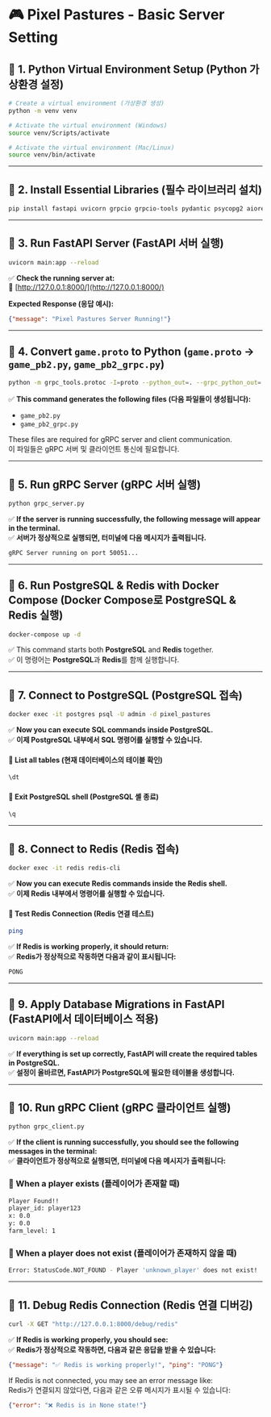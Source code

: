 # 🎮 Pixel Pastures - Basic Server Setting

## 📌 1. Python Virtual Environment Setup (Python 가상환경 설정)
```bash
# Create a virtual environment (가상환경 생성)
python -m venv venv

# Activate the virtual environment (Windows)
source venv/Scripts/activate

# Activate the virtual environment (Mac/Linux)
source venv/bin/activate
```

---

## 📌 2. Install Essential Libraries (필수 라이브러리 설치)
```bash
pip install fastapi uvicorn grpcio grpcio-tools pydantic psycopg2 aioredis confluent-kafka
```

---

## 📌 3. Run FastAPI Server (FastAPI 서버 실행)
```bash
uvicorn main:app --reload
```
✅ **Check the running server at:**  
🔗 [http://127.0.0.1:8000/](http://127.0.0.1:8000/)  

**Expected Response (응답 예시):**
```json
{"message": "Pixel Pastures Server Running!"}
```

---

## 📌 4. Convert `game.proto` to Python (`game.proto` → `game_pb2.py`, `game_pb2_grpc.py`)
```bash
python -m grpc_tools.protoc -I=proto --python_out=. --grpc_python_out=. proto/game.proto
```
✅ **This command generates the following files (다음 파일들이 생성됩니다):**  
- `game_pb2.py`
- `game_pb2_grpc.py`

These files are required for gRPC server and client communication.  
이 파일들은 gRPC 서버 및 클라이언트 통신에 필요합니다.

---

## 📌 5. Run gRPC Server (gRPC 서버 실행)
```bash
python grpc_server.py
```
✅ **If the server is running successfully, the following message will appear in the terminal.**  
✅ **서버가 정상적으로 실행되면, 터미널에 다음 메시지가 출력됩니다.**  
```bash
gRPC Server running on port 50051...
```

---

## 📌 **6. Run PostgreSQL & Redis with Docker Compose (Docker Compose로 PostgreSQL & Redis 실행)**
```bash
docker-compose up -d
```
✅ This command starts both **PostgreSQL** and **Redis** together.  
✅ 이 명령어는 **PostgreSQL**과 **Redis**를 함께 실행합니다.

---

## 📌 **7. Connect to PostgreSQL (PostgreSQL 접속)**
```bash
docker exec -it postgres psql -U admin -d pixel_pastures
```
✅ **Now you can execute SQL commands inside PostgreSQL.**  
✅ **이제 PostgreSQL 내부에서 SQL 명령어를 실행할 수 있습니다.**

#### 🔹 **List all tables (현재 데이터베이스의 테이블 확인)**
```sql
\dt
```
#### 🔹 **Exit PostgreSQL shell (PostgreSQL 셸 종료)**
```sql
\q
```

---

## 📌 **8. Connect to Redis (Redis 접속)**
```bash
docker exec -it redis redis-cli
```
✅ **Now you can execute Redis commands inside the Redis shell.**  
✅ **이제 Redis 내부에서 명령어를 실행할 수 있습니다.**

#### 🔹 **Test Redis Connection (Redis 연결 테스트)**
```bash
ping
```
✅ **If Redis is working properly, it should return:**  
✅ **Redis가 정상적으로 작동하면 다음과 같이 표시됩니다:**  
```bash
PONG
```

---

## 📌 9. Apply Database Migrations in FastAPI (FastAPI에서 데이터베이스 적용)
```bash
uvicorn main:app --reload
```
✅ **If everything is set up correctly, FastAPI will create the required tables in PostgreSQL.**  
✅ **설정이 올바르면, FastAPI가 PostgreSQL에 필요한 테이블을 생성합니다.**

---

## 📌 10. Run gRPC Client (gRPC 클라이언트 실행)
```bash
python grpc_client.py
```
✅ **If the client is running successfully, you should see the following messages in the terminal:**  
✅ **클라이언트가 정상적으로 실행되면, 터미널에 다음 메시지가 출력됩니다:**  

### **📌 When a player exists (플레이어가 존재할 때)**
```bash
Player Found!!
player_id: player123
x: 0.0
y: 0.0
farm_level: 1
```

### **📌 When a player does not exist (플레이어가 존재하지 않을 때)**
```bash
Error: StatusCode.NOT_FOUND - Player 'unknown_player' does not exist!
```

---

## 📌 11. Debug Redis Connection (Redis 연결 디버깅)
```bash
curl -X GET "http://127.0.0.1:8000/debug/redis"
```
✅ **If Redis is working properly, you should see:**  
✅ **Redis가 정상적으로 작동하면, 다음과 같은 응답을 받을 수 있습니다:**  
```json
{"message": "✅ Redis is working properly!", "ping": "PONG"}
```

If Redis is not connected, you may see an error message like:  
Redis가 연결되지 않았다면, 다음과 같은 오류 메시지가 표시될 수 있습니다:  
```json
{"error": "❌ Redis is in None state!"}
```


